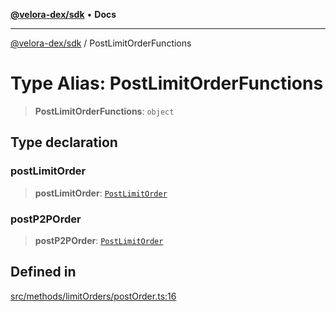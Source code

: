 [**@velora-dex/sdk**](../README.md) • **Docs**

***

[@velora-dex/sdk](../globals.md) / PostLimitOrderFunctions

# Type Alias: PostLimitOrderFunctions

> **PostLimitOrderFunctions**: `object`

## Type declaration

### postLimitOrder

> **postLimitOrder**: [`PostLimitOrder`](../-internal-/type-aliases/PostLimitOrder.md)

### postP2POrder

> **postP2POrder**: [`PostLimitOrder`](../-internal-/type-aliases/PostLimitOrder.md)

## Defined in

[src/methods/limitOrders/postOrder.ts:16](https://github.com/VeloraDEX/sdk/blob/feat/extend_delta_orders_filtering/src/methods/limitOrders/postOrder.ts#L16)
